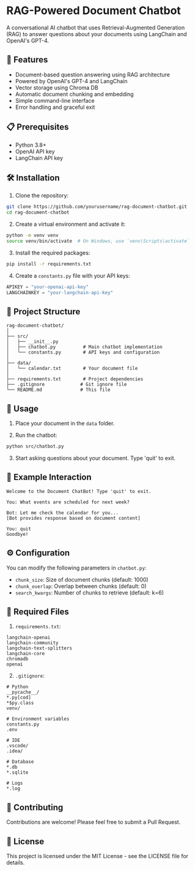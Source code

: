 # RAG-Powered Document Chatbot

A conversational AI chatbot that uses Retrieval-Augmented Generation (RAG) to answer questions about your documents using LangChain and OpenAI's GPT-4.

## 🌟 Features

- Document-based question answering using RAG architecture
- Powered by OpenAI's GPT-4 and LangChain
- Vector storage using Chroma DB
- Automatic document chunking and embedding
- Simple command-line interface
- Error handling and graceful exit

## 📋 Prerequisites

- Python 3.8+
- OpenAI API key
- LangChain API key

## 🛠️ Installation

1. Clone the repository:
```bash
git clone https://github.com/yourusername/rag-document-chatbot.git
cd rag-document-chatbot
```

2. Create a virtual environment and activate it:
```bash
python -m venv venv
source venv/bin/activate  # On Windows, use `venv\Scripts\activate`
```

3. Install the required packages:
```bash
pip install -r requirements.txt
```

4. Create a `constants.py` file with your API keys:
```python
APIKEY = "your-openai-api-key"
LANGCHAINKEY = "your-langchain-api-key"
```

## 📁 Project Structure

```
rag-document-chatbot/
│
├── src/
│   ├── __init__.py
│   ├── chatbot.py          # Main chatbot implementation
│   └── constants.py        # API keys and configuration
│
├── data/
│   └── calendar.txt        # Your document file
│
├── requirements.txt        # Project dependencies
├── .gitignore             # Git ignore file
└── README.md              # This file
```

## 🚀 Usage

1. Place your document in the `data` folder.

2. Run the chatbot:
```bash
python src/chatbot.py
```

3. Start asking questions about your document. Type 'quit' to exit.

## 📝 Example Interaction

```
Welcome to the Document ChatBot! Type 'quit' to exit.

You: What events are scheduled for next week?

Bot: Let me check the calendar for you...
[Bot provides response based on document content]

You: quit
Goodbye!
```

## ⚙️ Configuration

You can modify the following parameters in `chatbot.py`:

- `chunk_size`: Size of document chunks (default: 1000)
- `chunk_overlap`: Overlap between chunks (default: 0)
- `search_kwargs`: Number of chunks to retrieve (default: k=6)

## 📄 Required Files

1. `requirements.txt`:
```
langchain-openai
langchain-community
langchain-text-splitters
langchain-core
chromadb
openai
```

2. `.gitignore`:
```
# Python
__pycache__/
*.py[cod]
*$py.class
venv/

# Environment variables
constants.py
.env

# IDE
.vscode/
.idea/

# Database
*.db
*.sqlite

# Logs
*.log
```

## 🤝 Contributing

Contributions are welcome! Please feel free to submit a Pull Request.

## 📜 License

This project is licensed under the MIT License - see the LICENSE file for details.
